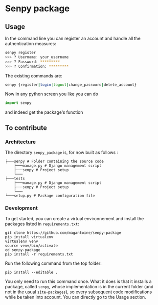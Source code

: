 # Senpy package

## Usage
In the command line you can register an account and handle all the authentication measures:
```bash
senpy register
>>> ? Username: your_username
>>> ? Password: *********
>>> ? Confirmation: *********
```

The existing commands are:
```bash
senpy {register|login|logout|change_password|delete_account}
```

Now in any python screen you like you can do 

```python
import senpy
``` 

and indeed get the package's function

## To contribute

### Architecture 

The directory ```senpy_package``` is, for now built as follows :
```
├───senpy # Folder containing the source code
    ├───manage.py # Django management script
    ├───senpy # Project setup
    └───
├───tests
    ├───manage.py # Django management script
    ├───senpy # Project setup
    └───
└───setup.py # Package configuration file
```


### Development

To get started, you can create a virtual environnement and install the packages listed in `requirements.txt`:
```
git clone https://github.com/magantoine/senpy-package
pip install virtualenv
virtualenv venv
source venv/bin/activate
cd senpy-package
pip install -r requirements.txt
```

Run the following command from the top folder:
```
pip install --editable .
```
You only need to run this command once. What it does is that it installs a package, called `senpy`, whose implementation is in the current folder (and not in the usual `site-packages`), so every subsequent code modifications while be taken into account.
You can directly go to the Usage section.











